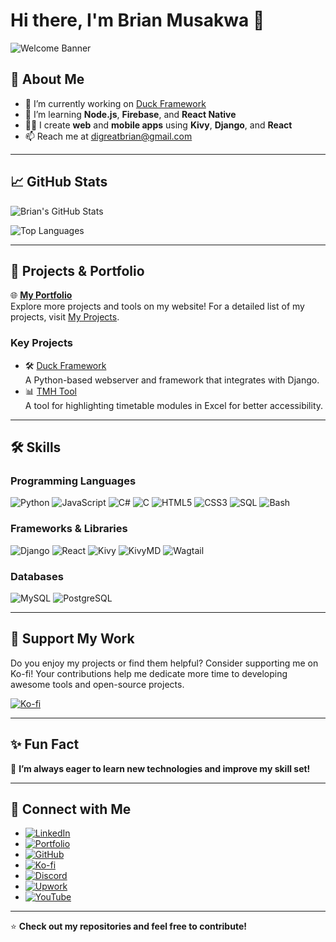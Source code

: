 # Hi there, I'm Brian Musakwa 👋

![Welcome Banner](https://via.placeholder.com/900x250.png?text=Welcome+to+Brian's+GitHub+World)

## 🚀 About Me
- 🔭 I’m currently working on [Duck Framework](https://github.com/digreatbrian/duck-framework)
- 🌱 I’m learning **Node.js**, **Firebase**, and **React Native**
- 👨‍💻 I create **web** and **mobile apps** using **Kivy**, **Django**, and **React**
- 📫 Reach me at [digreatbrian@gmail.com](mailto:digreatbrian@gmail.com)

---

## 📈 GitHub Stats
![Brian's GitHub Stats](https://github-readme-stats.vercel.app/api?username=digreatbrian&show_icons=true&theme=radical)

![Top Languages](https://github-readme-stats.vercel.app/api/top-langs/?username=digreatbrian&layout=compact&theme=radical)

---

## 💼 Projects & Portfolio
🌐 **[My Portfolio](https://digreatbrian.tech)**  
Explore more projects and tools on my website! For a detailed list of my projects, visit [My Projects](https://digreatbrian.tech/projects).

### Key Projects
- 🛠️ [Duck Framework](https://github.com/digreatbrian/duck-framework)  
  A Python-based webserver and framework that integrates with Django.
- 📊 [TMH Tool](http://tmh-zw.me)  
  A tool for highlighting timetable modules in Excel for better accessibility.

---

## 🛠 Skills
### Programming Languages
![Python](https://img.shields.io/badge/Python-3776AB?style=for-the-badge&logo=python&logoColor=white)
![JavaScript](https://img.shields.io/badge/JavaScript-F7DF1E?style=for-the-badge&logo=javascript&logoColor=black)
![C#](https://img.shields.io/badge/C%23-00599C?style=for-the-badge&logo=csharp&logoColor=white)
![C](https://img.shields.io/badge/C-A8B9CC?style=for-the-badge&logo=c&logoColor=white)
![HTML5](https://img.shields.io/badge/HTML5-E34F26?style=for-the-badge&logo=html5&logoColor=white)
![CSS3](https://img.shields.io/badge/CSS3-1572B6?style=for-the-badge&logo=css3&logoColor=white)
![SQL](https://img.shields.io/badge/SQL-003B57?style=for-the-badge&logo=sqlite&logoColor=white)
![Bash](https://img.shields.io/badge/Bash-4EAA25?style=for-the-badge&logo=gnu-bash&logoColor=white)

### Frameworks & Libraries
![Django](https://img.shields.io/badge/Django-092E20?style=for-the-badge&logo=django&logoColor=white)
![React](https://img.shields.io/badge/React-61DAFB?style=for-the-badge&logo=react&logoColor=black)
![Kivy](https://img.shields.io/badge/Kivy-4B0082?style=for-the-badge&logo=kivy&logoColor=white)
![KivyMD](https://img.shields.io/badge/KivyMD-3F51B5?style=for-the-badge&logo=kivy&logoColor=white)
![Wagtail](https://img.shields.io/badge/Wagtail-86A5D2?style=for-the-badge&logo=wagtail&logoColor=white)

### Databases
![MySQL](https://img.shields.io/badge/MySQL-4479A1?style=for-the-badge&logo=mysql&logoColor=white)
![PostgreSQL](https://img.shields.io/badge/PostgreSQL-336791?style=for-the-badge&logo=postgresql&logoColor=white)

---

## 💖 Support My Work
Do you enjoy my projects or find them helpful? Consider supporting me on Ko-fi! Your contributions help me dedicate more time to developing awesome tools and open-source projects.

[![Ko-fi](https://img.shields.io/badge/Ko--fi-F16061?style=for-the-badge&logo=ko-fi&logoColor=white)](https://ko-fi.com/digreatbrian)

---

## ✨ Fun Fact
🌟 **I’m always eager to learn new technologies and improve my skill set!**

---

## 💬 Connect with Me
- [![LinkedIn](https://img.shields.io/badge/LinkedIn-0077B5?style=for-the-badge&logo=linkedin&logoColor=white)](https://www.linkedin.com/in/digreatbrian/)
- [![Portfolio](https://img.shields.io/badge/Portfolio-FF5722?style=for-the-badge&logo=google-chrome&logoColor=white)](https://digreatbrian.tech)
- [![GitHub](https://img.shields.io/badge/GitHub-181717?style=for-the-badge&logo=github&logoColor=white)](https://github.com/digreatbrian)
- [![Ko-fi](https://img.shields.io/badge/Ko--fi-F16061?style=for-the-badge&logo=ko-fi&logoColor=white)](https://ko-fi.com/digreatbrian)
- [![Discord](https://img.shields.io/badge/Discord-7289DA?style=for-the-badge&logo=discord&logoColor=white)](https://discord.gg/cuJEGR26TM)
- [![Upwork](https://img.shields.io/badge/Upwork-6A1E1D?style=for-the-badge&logo=upwork&logoColor=white)](https://www.upwork.com/freelancers/~011461a1b87608ff87?mp_source=share)
- [![YouTube](https://img.shields.io/badge/YouTube-FF0000?style=for-the-badge&logo=youtube&logoColor=white)](https://www.youtube.com/@digreatbrian)

---

⭐️ **Check out my repositories and feel free to contribute!**
